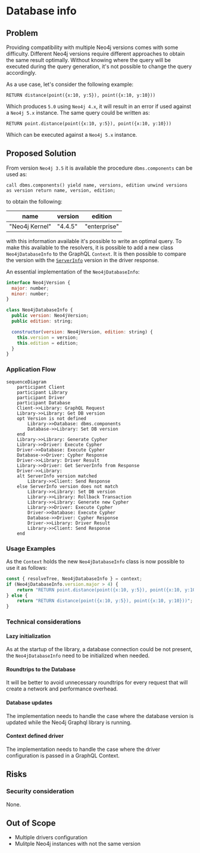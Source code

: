 # Database info

## Problem
Providing compatibility with multiple Neo4j versions comes with some difficulty.
Different Neo4j versions require different approaches to obtain the same result optimally. Without knowing where the query will be executed during the query generation, it's not possible to change the query accordingly.

As a use case, let's consider the following example:
```cypher
RETURN distance(point({x:10, y:5}), point({x:10, y:10}))
```
Which produces `5.0` using `Neo4j 4.x`, it will result in an error if used against a `Neo4j 5.x` instance.
The same query could be written as:
```cypher
RETURN point.distance(point({x:10, y:5}), point({x:10, y:10}))
```
Which can be executed against a `Neo4j 5.x` instance.

## Proposed Solution
From version `Neo4j 3.5` it is available the procedure `dbms.components` can be used as:
```cypher
call dbms.components() yield name, versions, edition unwind versions as version return name, version, edition;
```
to obtain the following:

|  name            |  version         |  edition         |
|  --------------  |  --------------  |  --------------  |
|  "Neo4j Kernel"  |  "4.4.5"         |  "enterprise"    |

with this information available it's possible to write an optimal query.
To make this available to the resolvers, it is possible to add a new class `Neo4jDatabaseInfo` to the GraphQL `Context`. It is then possible to compare the version with the [`ServerInfo`](https://neo4j.com/docs/api/javascript-driver/current/class/lib6/result-summary.js~ServerInfo.html) version in the driver response.

An essential implementation of the `Neo4jDatabaseInfo`: 
```javascript
interface Neo4jVersion {
  major: number;
  minor: number;
}

class Neo4jDatabaseInfo {
  public version: Neo4jVersion;
  public edition: string;

  constructor(version: Neo4jVersion, edition: string) {
    this.version = version;
    this.edition = edition;
  }
}
```

### Application Flow
```mermaid
sequenceDiagram
    participant Client
    participant Library
    participant Driver
    participant Database
    Client->>Library: GraphQL Request
    Library->>Library: Get DB version
    opt Version is not defined
        Library->>Database: dbms.components
        Database->>Library: Set DB version
    end
    Library->>Library: Generate Cypher
    Library->>Driver: Execute Cypher
    Driver->>Database: Execute Cypher
    Database->>Driver: Cypher Response
    Driver->>Library: Driver Result
    Library->>Driver: Get ServerInfo from Response
    Driver->>Library: 
    alt ServerInfo version matched
        Library->>Client: Send Response
    else ServerInfo version does not match
        Library->>Library: Set DB version
        Library->>Library: Rollback Transaction
        Library->>Library: Generate new Cypher
        Library->>Driver: Execute Cypher
        Driver->>Database: Execute Cypher
        Database->>Driver: Cypher Response
        Driver->>Library: Driver Result
        Library->>Client: Send Response
    end
```

### Usage Examples
As the `Context` holds the new `Neo4jDatabaseInfo` class is now possible to use it as follows:

```javascript
const { resolveTree, Neo4jDatabaseInfo } = context;
if (Neo4jDatabaseInfo.version.major > 4) {
    return "RETURN point.distance(point({x:10, y:5}), point({x:10, y:10}))";
} else {
    return "RETURN distance(point({x:10, y:5}), point({x:10, y:10}))";
}
```

### Technical considerations

#### Lazy initialization
As at the startup of the library, a database connection could be not present, the `Neo4jDatabaseInfo` need to be initialized when needed.

#### Roundtrips to the Database
It will be better to avoid unnecessary roundtrips for every request that will create a network and performance overhead.

#### Database updates
The implementation needs to handle the case where the database version is updated while the Neo4j Graphql library is running.

#### Context defined driver
The implementation needs to handle the case where the driver configuration is passed in a GraphQL Context.

## Risks

### Security consideration
None.

## Out of Scope
- Multiple drivers configuration
- Mulitple Neo4j instances with not the same version